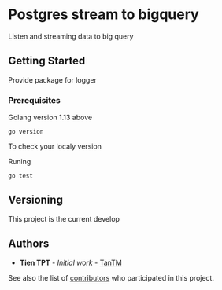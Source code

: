 # Postgres stream to bigquery
Listen and streaming data to big query

## Getting Started

Provide package for logger

### Prerequisites

Golang version 1.13 above

```
go version
```
To check your localy version

Runing
```
go test
```

## Versioning

This project is the current develop

## Authors

* **Tien TPT** - *Initial work* - [TanTM](https://g.ghn.vn/tientp)

See also the list of [contributors](https://g.ghn.vn/logistic/bi/streaming/pg2-big-query/master) who participated in this project.

